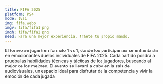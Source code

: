```yaml
---
title: FIFA 2025
platform: PS4
mode: 1vs1
img: fifa.webp
imgv: fifa/fifa1.png
imgh: fifa/fifa2.png
need: Para una mejor experiencia, tráete tu propio mando.
---
```

El torneo se jugará en formato 1 vs 1, donde los participantes se enfrentarán en emocionantes duelos individuales de FIFA 2025. Cada partido pondrá a prueba las habilidades técnicas y tácticas de los jugadores, buscando al mejor de los mejores. El evento se llevará a cabo en la sala de audiovisuales, un espacio ideal para disfrutar de la competencia y vivir la emoción de cada jugada